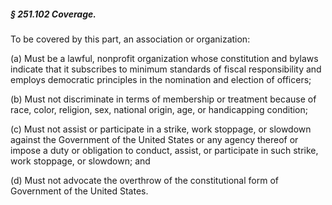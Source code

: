 ##### § 251.102 Coverage. #####

To be covered by this part, an association or organization:

(a) Must be a lawful, nonprofit organization whose constitution and bylaws indicate that it subscribes to minimum standards of fiscal responsibility and employs democratic principles in the nomination and election of officers;

(b) Must not discriminate in terms of membership or treatment because of race, color, religion, sex, national origin, age, or handicapping condition;

(c) Must not assist or participate in a strike, work stoppage, or slowdown against the Government of the United States or any agency thereof or impose a duty or obligation to conduct, assist, or participate in such strike, work stoppage, or slowdown; and

(d) Must not advocate the overthrow of the constitutional form of Government of the United States.
